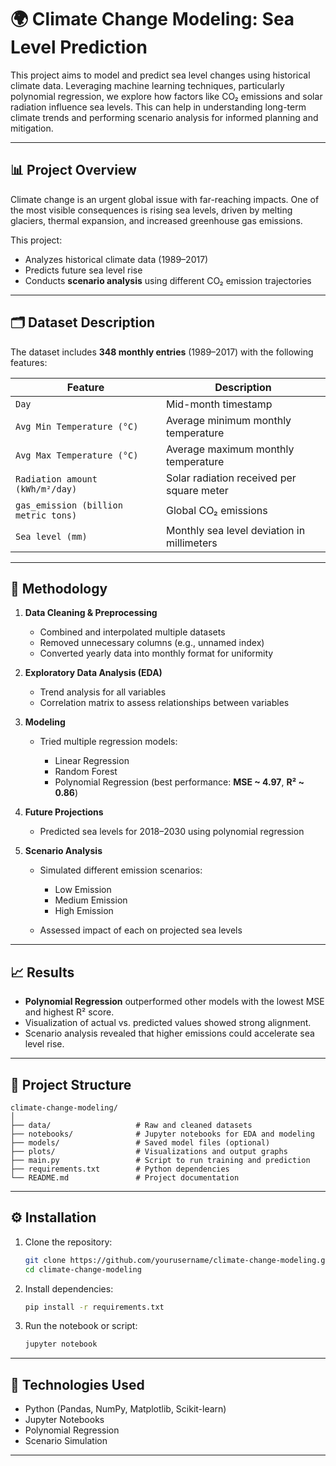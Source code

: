 

# 🌍 Climate Change Modeling: Sea Level Prediction

This project aims to model and predict sea level changes using historical climate data. Leveraging machine learning techniques, particularly polynomial regression, we explore how factors like CO₂ emissions and solar radiation influence sea levels. This can help in understanding long-term climate trends and performing scenario analysis for informed planning and mitigation.

---

## 📊 Project Overview

Climate change is an urgent global issue with far-reaching impacts. One of the most visible consequences is rising sea levels, driven by melting glaciers, thermal expansion, and increased greenhouse gas emissions.

This project:

* Analyzes historical climate data (1989–2017)
* Predicts future sea level rise
* Conducts **scenario analysis** using different CO₂ emission trajectories

---

## 🗂️ Dataset Description

The dataset includes **348 monthly entries** (1989–2017) with the following features:

| Feature                              | Description                                |
| ------------------------------------ | ------------------------------------------ |
| `Day`                                | Mid-month timestamp                        |
| `Avg Min Temperature (°C)`           | Average minimum monthly temperature        |
| `Avg Max Temperature (°C)`           | Average maximum monthly temperature        |
| `Radiation amount (kWh/m²/day)`      | Solar radiation received per square meter  |
| `gas_emission (billion metric tons)` | Global CO₂ emissions                       |
| `Sea level (mm)`                     | Monthly sea level deviation in millimeters |

---

## 🧪 Methodology

1. **Data Cleaning & Preprocessing**

   * Combined and interpolated multiple datasets
   * Removed unnecessary columns (e.g., unnamed index)
   * Converted yearly data into monthly format for uniformity

2. **Exploratory Data Analysis (EDA)**

   * Trend analysis for all variables
   * Correlation matrix to assess relationships between variables

3. **Modeling**

   * Tried multiple regression models:

     * Linear Regression
     * Random Forest
     * Polynomial Regression (best performance: **MSE \~ 4.97**, **R² \~ 0.86**)

4. **Future Projections**

   * Predicted sea levels for 2018–2030 using polynomial regression

5. **Scenario Analysis**

   * Simulated different emission scenarios:

     * Low Emission
     * Medium Emission
     * High Emission
   * Assessed impact of each on projected sea levels

---

## 📈 Results

* **Polynomial Regression** outperformed other models with the lowest MSE and highest R² score.
* Visualization of actual vs. predicted values showed strong alignment.
* Scenario analysis revealed that higher emissions could accelerate sea level rise.

---

## 📁 Project Structure

```
climate-change-modeling/
│
├── data/                   # Raw and cleaned datasets
├── notebooks/              # Jupyter notebooks for EDA and modeling
├── models/                 # Saved model files (optional)
├── plots/                  # Visualizations and output graphs
├── main.py                 # Script to run training and prediction
├── requirements.txt        # Python dependencies
└── README.md               # Project documentation
```

---

## ⚙️ Installation

1. Clone the repository:

   ```bash
   git clone https://github.com/yourusername/climate-change-modeling.git
   cd climate-change-modeling
   ```

2. Install dependencies:

   ```bash
   pip install -r requirements.txt
   ```

3. Run the notebook or script:

   ```bash
   jupyter notebook
   ```

---

## 🧠 Technologies Used

* Python (Pandas, NumPy, Matplotlib, Scikit-learn)
* Jupyter Notebooks
* Polynomial Regression
* Scenario Simulation

---
